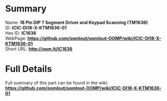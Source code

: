 
Summary
=================
  
Name: __18 Pin DIP 7 Segment Driver and Keypad Scanning (TM1636)__    
ID: __ICIC-DI18-X-KTM1636-01__   
Hex ID: __IC1636__   
WebPage: __https://github.com/oomlout/oomlout-OOMP/wiki/ICIC-DI18-X-KTM1636-01__   
Short URL: __http://oom.lt/IC1636__   

Full Details
==========================
Full summary of this part can be found in the wiki:   
__https://github.com/oomlout/oomlout-OOMP/wiki/ICIC-DI18-X-KTM1636-01__    

